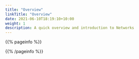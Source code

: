 ```yaml
---
title: "Overview" 
linkTitle: "Overview" 
date: 2021-06-10T18:19:10+10:00
weight: 1
description: A quick overview and introduction to Networks
---
```

<!-- Remove Comments and put content in their place -->


{{% pageinfo %}}
<!-- Callouts -->
{{% /pageinfo %}}

<!-- Section description -->